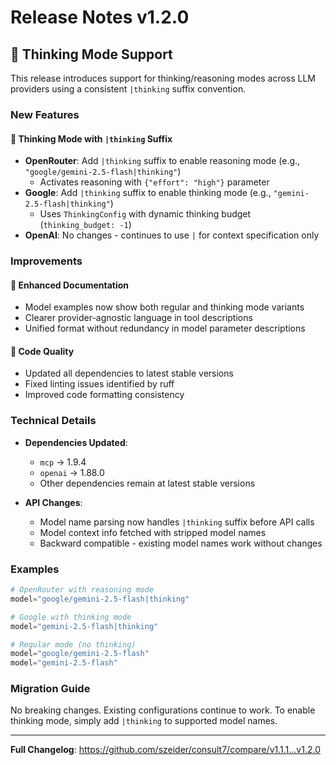 # Release Notes v1.2.0

## 🎯 Thinking Mode Support

This release introduces support for thinking/reasoning modes across LLM providers using a consistent `|thinking` suffix convention.

### New Features

#### 🧠 Thinking Mode with `|thinking` Suffix
- **OpenRouter**: Add `|thinking` suffix to enable reasoning mode (e.g., `"google/gemini-2.5-flash|thinking"`)
  - Activates reasoning with `{"effort": "high"}` parameter
- **Google**: Add `|thinking` suffix to enable thinking mode (e.g., `"gemini-2.5-flash|thinking"`)
  - Uses `ThinkingConfig` with dynamic thinking budget (`thinking_budget: -1`)
- **OpenAI**: No changes - continues to use `|` for context specification only

### Improvements

#### 📝 Enhanced Documentation
- Model examples now show both regular and thinking mode variants
- Clearer provider-agnostic language in tool descriptions
- Unified format without redundancy in model parameter descriptions

#### 🔧 Code Quality
- Updated all dependencies to latest stable versions
- Fixed linting issues identified by ruff
- Improved code formatting consistency

### Technical Details

- **Dependencies Updated**:
  - `mcp` → 1.9.4
  - `openai` → 1.88.0
  - Other dependencies remain at latest stable versions

- **API Changes**:
  - Model name parsing now handles `|thinking` suffix before API calls
  - Model context info fetched with stripped model names
  - Backward compatible - existing model names work without changes

### Examples

```python
# OpenRouter with reasoning mode
model="google/gemini-2.5-flash|thinking"

# Google with thinking mode  
model="gemini-2.5-flash|thinking"

# Regular mode (no thinking)
model="google/gemini-2.5-flash"
model="gemini-2.5-flash"
```

### Migration Guide

No breaking changes. Existing configurations continue to work. To enable thinking mode, simply add `|thinking` to supported model names.

---

**Full Changelog**: https://github.com/szeider/consult7/compare/v1.1.1...v1.2.0